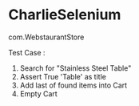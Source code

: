 # CharlieSelenium

com.WebstaurantStore

Test Case :

 1. Search for "Stainless Steel Table"
 2. Assert True 'Table' as title
 3. Add last of found items into Cart
 4. Empty Cart 



